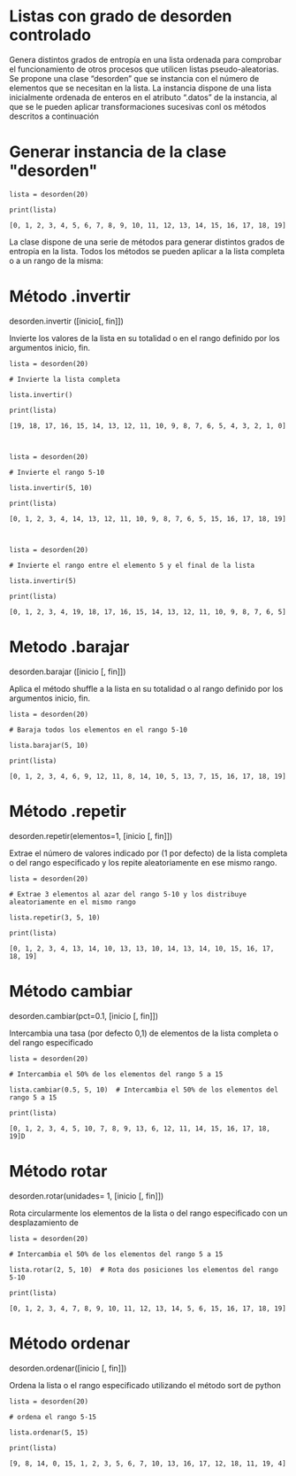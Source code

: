 # Listas con grado de desorden controlado
Genera distintos grados de entropía en una lista ordenada para comprobar el funcionamiento de otros procesos que utilicen listas pseudo-aleatorias.
Se propone una clase “desorden” que se instancia con el número de elementos que se necesitan en la lista. La instancia dispone de una lista inicialmente ordenada de enteros en el atributo “.datos” de la instancia, al que se le pueden aplicar transformaciones sucesivas conl os métodos descritos a continuación


# Generar instancia de la clase "desorden"

	lista = desorden(20)

	print(lista)

	[0, 1, 2, 3, 4, 5, 6, 7, 8, 9, 10, 11, 12, 13, 14, 15, 16, 17, 18, 19]

La clase dispone de una serie de métodos para generar distintos grados de entropía en la lista. Todos los métodos se pueden aplicar a la lista completa o a un rango de la misma:


# Método .invertir

desorden.invertir ([inicio[, fin]])

Invierte los valores de la lista en su totalidad o en el rango definido por los argumentos inicio, fin.

	lista = desorden(20)

	# Invierte la lista completa

	lista.invertir()

	print(lista)

	[19, 18, 17, 16, 15, 14, 13, 12, 11, 10, 9, 8, 7, 6, 5, 4, 3, 2, 1, 0]



	lista = desorden(20)
	
	# Invierte el rango 5-10

	lista.invertir(5, 10)

	print(lista)

	[0, 1, 2, 3, 4, 14, 13, 12, 11, 10, 9, 8, 7, 6, 5, 15, 16, 17, 18, 19]



	lista = desorden(20)
	
	# Invierte el rango entre el elemento 5 y el final de la lista

	lista.invertir(5)

	print(lista)

	[0, 1, 2, 3, 4, 19, 18, 17, 16, 15, 14, 13, 12, 11, 10, 9, 8, 7, 6, 5]

# Metodo .barajar

desorden.barajar ([inicio [, fin]])

Aplica el método shuffle  a la lista en su totalidad o al rango definido por los argumentos inicio, fin.

	lista = desorden(20)

	# Baraja todos los elementos en el rango 5-10
	
	lista.barajar(5, 10)

	print(lista)

	[0, 1, 2, 3, 4, 6, 9, 12, 11, 8, 14, 10, 5, 13, 7, 15, 16, 17, 18, 19]


# Método .repetir

desorden.repetir(elementos=1, [inicio [, fin]])

Extrae el número de valores indicado por <elementos> (1 por defecto) de la lista completa o del  rango especificado y los repite aleatoriamente en ese mismo rango.

	lista = desorden(20)
	
	# Extrae 3 elementos al azar del rango 5-10 y los distribuye aleatoriamente en el mismo rango
	
	lista.repetir(3, 5, 10)
	
	print(lista)
	
	[0, 1, 2, 3, 4, 13, 14, 10, 13, 13, 10, 14, 13, 14, 10, 15, 16, 17, 18, 19]


# Método cambiar

desorden.cambiar(pct=0.1, [inicio [, fin]])

Intercambia una tasa  <pct>  (por defecto 0,1) de elementos de la lista completa o del rango especificado

	lista = desorden(20)

	# Intercambia el 50% de los elementos del rango 5 a 15
	
	lista.cambiar(0.5, 5, 10)  # Intercambia el 50% de los elementos del rango 5 a 15

	print(lista)
	
	[0, 1, 2, 3, 4, 5, 10, 7, 8, 9, 13, 6, 12, 11, 14, 15, 16, 17, 18, 19]D


# Método rotar

desorden.rotar(unidades= 1, [inicio [, fin]])

Rota circularmente los elementos de la lista o del rango especificado con un desplazamiento de <unidades>

	lista = desorden(20)
	
	# Intercambia el 50% de los elementos del rango 5 a 15
	
	lista.rotar(2, 5, 10)  # Rota dos posiciones los elementos del rango 5-10

	print(lista)

	[0, 1, 2, 3, 4, 7, 8, 9, 10, 11, 12, 13, 14, 5, 6, 15, 16, 17, 18, 19]


# Método ordenar

desorden.ordenar([inicio [, fin]])

Ordena la lista o el rango especificado utilizando el método sort de python

	lista = desorden(20)

	# ordena el rango 5-15

	lista.ordenar(5, 15)  

	print(lista)

	[9, 8, 14, 0, 15, 1, 2, 3, 5, 6, 7, 10, 13, 16, 17, 12, 18, 11, 19, 4]
